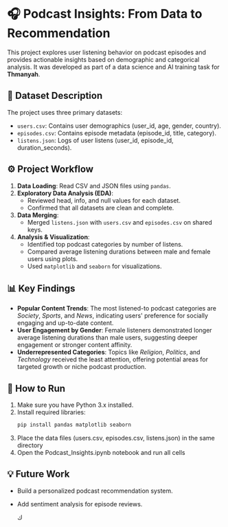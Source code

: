 # 🎧 Podcast Insights: From Data to Recommendation

This project explores user listening behavior on podcast episodes and provides actionable insights based on demographic and categorical analysis. It was developed as part of a data science and AI training task for **Thmanyah**.

## 📁 Dataset Description

The project uses three primary datasets:

- `users.csv`: Contains user demographics (user_id, age, gender, country).
- `episodes.csv`: Contains episode metadata (episode_id, title, category).
- `listens.json`: Logs of user listens (user_id, episode_id, duration_seconds).

## ⚙️ Project Workflow

1. **Data Loading**: Read CSV and JSON files using `pandas`.
2. **Exploratory Data Analysis (EDA)**:
   - Reviewed head, info, and null values for each dataset.
   - Confirmed that all datasets are clean and complete.
3. **Data Merging**:
   - Merged `listens.json` with `users.csv` and `episodes.csv` on shared keys.
4. **Analysis & Visualization**:
   - Identified top podcast categories by number of listens.
   - Compared average listening durations between male and female users using plots.
   - Used `matplotlib` and `seaborn` for visualizations.

## 📊 Key Findings

- **Popular Content Trends**: The most listened-to podcast categories are *Society*, *Sports*, and *News*, indicating users' preference for socially engaging and up-to-date content.
- **User Engagement by Gender**: Female listeners demonstrated longer average listening durations than male users, suggesting deeper engagement or stronger content affinity.
- **Underrepresented Categories**: Topics like *Religion*, *Politics*, and *Technology* received the least attention, offering potential areas for targeted growth or niche podcast production.


## 🚀 How to Run

1. Make sure you have Python 3.x installed.
2. Install required libraries:
   ```bash
   pip install pandas matplotlib seaborn
   ```
3. Place the data files (users.csv, episodes.csv, listens.json) in the same directory
4. Open the Podcast_Insights.ipynb notebook and run all cells

## 💡 Future Work
* Build a personalized podcast recommendation system.
* Add sentiment analysis for episode reviews.

   ك
